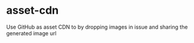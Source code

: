 # asset-cdn
Use GitHub as asset CDN to by dropping images in issue and sharing the generated image url
